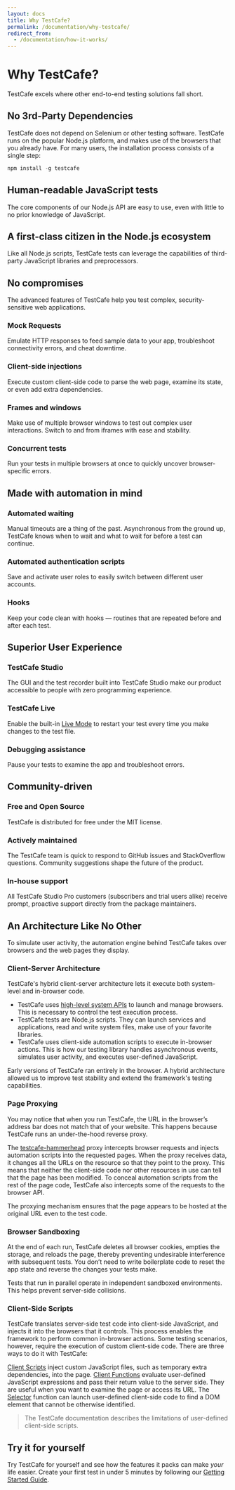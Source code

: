 ```yaml
---
layout: docs
title: Why TestCafe?
permalink: /documentation/why-testcafe/
redirect_from:
  - /documentation/how-it-works/
---
```


# Why TestCafe?

TestCafe excels where other end-to-end testing solutions fall short.

## No 3rd-Party Dependencies

TestCafe does not depend on Selenium or other testing software. TestCafe runs on the popular Node.js platform, and makes use of the browsers that you already have. For many users, the installation process consists of a single step:

```js
npm install -g testcafe
```

## Human-readable JavaScript tests

The core components of our Node.js API are easy to use, even with little to no prior knowledge of JavaScript.

## A first-class citizen in the Node.js ecosystem

Like all Node.js scripts, TestCafe tests can leverage the capabilities of third-party JavaScript libraries and preprocessors.

## No compromises

The advanced features of TestCafe help you test complex, security-sensitive web applications.

### Mock Requests

Emulate HTTP responses to feed sample data to your app, troubleshoot connectivity errors, and cheat downtime.

### Client-side injections

Execute custom client-side code to parse the web page, examine its state, or even add extra dependencies.

### Frames and windows

Make use of multiple browser windows to test out complex user interactions. Switch to and from iframes with ease and stability.

### Concurrent tests

Run your tests in multiple browsers at once to quickly uncover browser-specific errors.

## Made with automation in mind

### Automated waiting

Manual timeouts are a thing of the past. Asynchronous from the ground up, TestCafe knows when to wait and what to wait for before a test can continue.

### Automated authentication scripts

Save and activate user roles to easily switch between different user accounts.

### Hooks

Keep your code clean with hooks — routines that are repeated before and after each test.

## Superior User Experience

### TestCafe Studio

The GUI and the test recorder built into TestCafe Studio make our product accessible to people with zero programming experience.

### TestCafe Live

Enable the built-in [Live Mode](https://devexpress.github.io/testcafe/documentation/guides/basic-guides/run-tests.html#live-mode) to restart your test every time you make changes to the test file.

### Debugging assistance

Pause your tests to examine the app and troubleshoot errors.

## Community-driven

### Free and Open Source

TestCafe is distributed for free under the MIT license.

### Actively maintained

The TestCafe team is quick to respond to GitHub issues and StackOverflow questions. Community suggestions shape the future of the product.

### In-house support

All TestCafe Studio Pro customers (subscribers and trial users alike) receive prompt, proactive support directly from the package maintainers.

## An Architecture Like No Other

To simulate user activity, the automation engine behind TestCafe takes over browsers and the web pages they display.

### Client-Server Architecture

TestCafe's hybrid client-server architecture lets it execute both system-level and in-browser code.

* TestCafe uses [high-level system APIs](https://github.com/DevExpress/testcafe-browser-tools) to launch and manage browsers. This is necessary to control the test execution process.
* TestCafe tests are Node.js scripts. They can launch services and applications, read and write system files, make use of your favorite libraries.
* TestCafe uses client-side automation scripts to execute in-browser actions. This is how our testing library handles asynchronous events, simulates user activity, and executes user-defined JavaScript.

Early versions of TestCafe ran entirely in the browser. A hybrid architecture allowed us to improve test stability and extend the framework's testing capabilities.

### Page Proxying

You may notice that when you run TestCafe, the URL in the browser’s address bar does not match that of your website. This happens because TestCafe runs an under-the-hood reverse proxy.

The [testcafe-hammerhead](https://github.com/DevExpress/testcafe-hammerhead) proxy intercepts browser requests and injects automation scripts into the requested pages. When the proxy receives data, it changes all the URLs on the resource so that they point to the proxy. This means that neither the client-side code nor other resources in use can tell that the page has been modified. To conceal automation scripts from the rest of the page code, TestCafe also intercepts some of the requests to the browser API.

The proxying mechanism ensures that the page appears to be hosted at the original URL even to the test code.

### Browser Sandboxing

At the end of each run, TestCafe deletes all browser cookies, empties the storage, and reloads the page, thereby preventing undesirable interference with subsequent tests. You don’t need to write boilerplate code to reset the app state and reverse the changes your tests make.

Tests that run in parallel operate in independent sandboxed environments. This helps prevent server-side collisions.

### Client-Side Scripts

TestCafe translates server-side test code into client-side JavaScript, and injects it into the browsers that it controls. This process enables the framework to perform common in-browser actions. Some testing scenarios, however, require the execution of custom client-side code. There are three ways to do it with TestCafe:

[Client Scripts](../guides/advanced-guides/inject-client-scripts.md) inject custom JavaScript files, such as temporary extra dependencies, into the page.
[Client Functions](../guides/basic-guides/obtain-client-side-info.md) evaluate user-defined JavaScript expressions and pass their return value to the server side. They are useful when you want to examine the page or access its URL.
The [Selector](../guides/basic-guides/select-page-elements.md) function can launch user-defined client-side code to find a DOM element that cannot be otherwise identified.

> The TestCafe documentation describes the limitations of user-defined client-side scripts.

## Try it for yourself

Try TestCafe for yourself and see how the features it packs can make *your* life easier. Create your first test in under 5 minutes by following our [Getting Started Guide](https://devexpress.github.io/testcafe/documentation/getting-started/).
